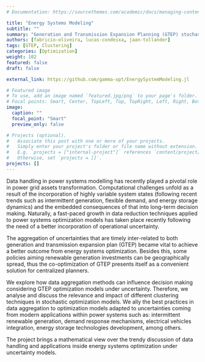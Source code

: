 ```yaml
---
# Documentation: https://sourcethemes.com/academic/docs/managing-content/

title: "Energy Systems Modeling"
subtitle: ""
summary: "Generation and Transmission Expansion Planning (GTEP) stochastic models incorporating temporal reduction via clustering algorithms."
authors: [fabricio-oliveira, lucas-condeixa, jaan-tollander]
tags: [GTEP, Clustering]
categories: [Optimization]
weight: 102
featured: false
draft: false

external_link: https://github.com/gamma-opt/EnergySystemModeling.jl

# Featured image
# To use, add an image named `featured.jpg/png` to your page's folder.
# Focal points: Smart, Center, TopLeft, Top, TopRight, Left, Right, BottomLeft, Bottom, BottomRight.
image:
  caption: ""
  focal_point: "Smart"
  preview_only: false

# Projects (optional).
#   Associate this post with one or more of your projects.
#   Simply enter your project's folder or file name without extension.
#   E.g. `projects = ["internal-project"]` references `content/project/deep-learning/index.md`.
#   Otherwise, set `projects = []`.
projects: []
---
```

Data handling in power systems modelling has recently played a pivotal role in power grid assets transformation. Computational challenges unfold as a result of the incorporation of highly variable system states (following recent trends such as intermittent generation, flexible demand, and energy storage dynamics) and the embedded consequences of that into long-term decision making. Naturally, a fast-paced growth in data reduction techniques applied to power systems optimization models has taken place recently following the need of a better incorporation of operational uncertainty.

The aggregation of uncertainties that are timely inter-related to both generation and transmission expansion plan (GTEP) became vital to achieve a better outcome from energy systems optimization. Besides this, some policies aiming renewable generation investments can be geographically spread, thus the co-optimization of GTEP presents itself as a convenient solution for centralized planners.

We explore how data aggregation methods can influence decision making considering GTEP optimization models under uncertainty. Therefore, we analyse and discuss the relevance and impact of different clustering techniques in stochastic optimization models. We ally the best practices in data aggregation to optimization models adapted to uncertainties coming from modern applications within power systems such as: intermittent renewable generation, demand response mechanisms, electrical vehicles integration, energy storage technologies development, among others.

The project brings a mathematical view over the trendy discussion of data handling and applications inside energy systems optimization under uncertainty models.
